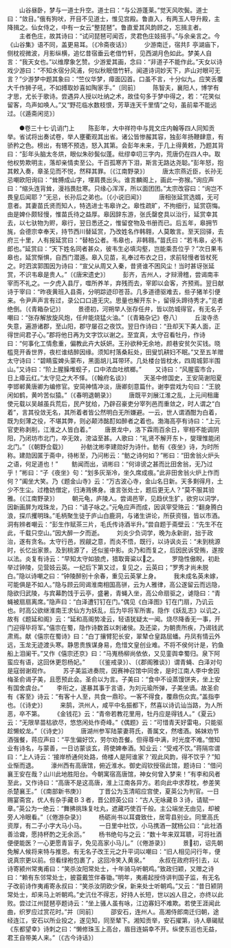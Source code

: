 <!-- { "loadSidebar": true } -->
　　山谷昼卧，梦与一道士升空。道士曰：“与公游蓬莱。”觉天风吹鬓。道士曰：“敛目。”俄有狗吠，开目不见道士，惟见宫殿。鲁直入，有两玉人导升殿，主降揖之。仙女侍之，中有一女云“整琵琶”。鲁直爱其风韵顾之，忘揖主者。
　　主者色庄，故其诗曰：“试问琵琶可闻否，灵君色庄妓摇手。”与余亲言之。今《山谷集》语不同，盖更易耳。〔《冷斋夜话》〕
　　少游南迁，宿共阝亭湖庙下，侧枕视微波，月影纵横，追忆昔宿垂云老借竹轩，见西湖月色如此。梦美人自言：“我天女也。”以维摩象乞赞。少游爱其画，念曰：“非道子不能作此。”天女以诗戏少游曰：“不知水宿分风浦，何似秋眠借竹轩。闻道诗词妙天下，庐山对眼可无言？”少游梦中题其象曰：“竺仪华梦，瘴面囚首。口虽不言，十分似九。应笑舌覆大千作狮子吼，不如搏取妙喜如陶家手。”〔同前〕
　　陈智夫，襄阳人，博学有才思，尤长于歌诗。尝遇异人授以吐纳之术，故佳句多于梦中得之，若：“花笑似留客，鸟声如唤人。”又“野花临水数枝恨，芳草连天千里情”之句，虽前辈不能远过。〔《遁斋闲览》〕

　　●卷三十七·讥诮门上
　　陈彭年，大中祥符中与晁文庄内翰等四人同知贡举。省试将出奏试卷，举人壅衢观其出省。诸公皆惨赧其容，独彭年扬鞭肆意，有骄矜之色。榜出，有甥不预选，怒入其第。会彭年未来，于几上得黄敕，乃题其背曰：“彭年头脑太冬烘，眼似朱砂鬓似蓬。纰缪幸叨三字内，荒唐仍在四人中。取他权势欺明主，落却亲情卖至公。千百孤寒齐下泪，斯言无路达尧聪。”彭年怒，抱其敕入奏，章圣见而不悦，然释其罪。〔《江南野录》〕
　　唐太宗燕近臣，长孙无忌嘲欧阳询曰：“耸膊成山字，埋肩畏出头。谁言麟阁上，画此一弥猴。”询应声曰：“缩头连背耸，漫裆畏肚寒。只缘心浑浑，所以面团团。”太宗改容曰：“询岂不畏皇后闻耶？”无忌，长孙后之弟也。〔《小说旧闻》〕
　　唐相张延赏选婿，无可意者。其妻苗氏贤而知人，特选进士韦皋许之。皋性疏旷，不拘细行，延赏窃悔。由是婢仆颇轻慢，惟苗氏待之益厚。皋因辞东游，张氏罄奁具以治行，延赏幸其去，以七驮物为赆，皋行，翌日悉还之，惟留奁物及书册而已。后五年，皋拥节旄，会德宗幸奉天，持节西川替延赏，乃改姓名作韩翱，人莫敢言。至天回驿，去府三十里，人有报延赏曰：“替柏公者。韦皋也，非韩翱。”苗氏曰：“若韦皋，必韦郎也。”延赏曰：“天下姓名同者甚众，彼韦生必填沟壑，岂能乘吾位乎？”次日果韦皋也，延赏惭惧，自西门潜遁。皋入见苗，礼奉过布衣之日，求前轻慢者皆杖死之。时泗滨郭围因为诗曰：“宣父从周又入秦，昔贤谁不困风尘！当时甚讶张延赏，不识韦皋是贵人。”〔《唐宋遗史》〕
　　彭齐，吉州人，才辩滑稽，尝谒南丰宰而不礼之。一夕虎入县厅，噬所养羊，弃残而去，宰即以会客，齐预焉。翌日献诗于宰曰：“昨夜黄班入县斋，分明踪迹印苍苔。几多道德驱难去，些子猪羊引便来。令尹声声言有过，录公口口道无灾。思量也解开东ト，留得头蹄待秀才。”览者绝倒。〔《青箱杂记》〕
　　景德初，河朔举人张存任弁，皆以防城得官，有无名子嘲曰：“张存解放旋风炮，任弁能烧猛火油。”〔《青箱杂记》卷八〕
　　丘浚寺丞失意，遍游诸郡，至山阳，郡守屡召之夜饮。翌日作诗曰：“丑却天下美人面，正得世间君子心。”郡将他日再为文字饮以谢之。至宜真，太守召看牡丹，作诗曰：“何事化工情愈重，偏教此卉大妖妍。王孙欲种无余地，颜巷安贫欠买钱。晓槛竞开香世界，夜栏谁结醉因缘。须知村落桑耘处，田叟饥耕妇不眠。”又至五羊赠太守诗曰：“碧睛蛮婢头蒙布，黑面胡儿耳带环。几处楼台皆枕水，四周城郭半围山。”又诗曰：“阶上腥臊堆蚬子，口中浓血吐槟榔。”
　　又诗曰：“风腥蛮市合，日上瘴云红。”太守见之大不怿。〔《翰府名谈》〕
　　天圣中修国史，王安简谢阳夏李邯郸黄唐卿为编修官。安简神情冲淡，唐卿刻意篇什。谢李尝戏为句曰：“王貌闲如鹤，黄吟苦似猿。”〔《春明退朝录》〕
　　唐既平刘展江淮之乱，上元间租庸使元载以吴越虽兵荒后，民产犹给，乃辟召豪吏分宰列邑而重敛之，时人谓之“白着”，言其役敛无名，其所着者皆公然明白无所嫌避。一云，世人谓酒酣为白着，既为刻薄之役，不堪其弊，则必颠沛酩酊如醉者之着也。渤海高亭有诗曰：“上元官吏称剥削，江淮之人皆白着。”
　　唐景龙中，洛下霖雨百余日，宰相不能调阴阳，乃闭坊市北门，卒无效，滂溢至甚。人歌曰：“礼贤不解开东ト，燮理惟能闭北门。”〔《朝野佥载》〕
　　孙鲂沈彬李建勋好为诗什。鲂有《夜坐》诗，为时所称。建勋因匿于斋中，待彬至，乃问彬云：“鲂之诗何如？”彬曰：“田舍翁火炉头之语，何足道也！”
　　鲂闻而出，诮彬曰：“何诽谤之甚而比田舍翁，无乃过乎！”彬曰：“子《夜坐》句：“划多灰渐冷，坐久席成痕。”此非田舍翁火炉上作而何？”阖坐大笑。乃《题金山寺》云：“万古波心寺，金山名日新。天多剩得月，土少不生尘。过橹妨僧定，归涛溅佛身。谁言张处士，题后更无人？”莫不服其验雅。〔《江南野录》〕
　　朝元龟，庐陵人。尝谒邑宰，见趋伏生犷，欲穷以词学，因新画屏为戏珠龙，乃曰：“请子咏之。”元龟应声而成，因讽宰受赂云：“翻身腾白浪，探爪攫明珠。”毛柄聚生徒于庐山白鹿洞，与诸生讲论，所获资镪，皆以市酒。洞有辨者嘲云：“彭生作赋茶三片，毛氏传诗酒半升。”尝自题于斋壁云：“先生不在此，千载只空山。”因大醉一夕而逝。
　　刘炎少负词学，晚为永新尉，拙于政治，遂有贪名。太守行邑，觊觎之意，而炎不悟，既行，以诗讽炎云：“未到桃源时，长忆出家景。及到桃源了，还似鉴中影。炎乃和而复之，后因民诉受贿，遂按以法。炎复有诗云：“早知太守如狼虎，猎取膏粱以之。
　　罗隐性傲睨，初赴举过钟陵，见营妓云英。一纪后下第又过，复见之，云英曰；“罗秀才尚未脱白。”隐以诗嘲之曰：“钟陵醉别十余春，重见云英掌上身。
　　我未成名英未嫁，可能俱是不如人。”隐与顾云同谒淮南相国高骈，云为人雅律，高公遂留云而远隐，隐欲归武陵，与宾幕酌饯于云亭，盛暑，青蝇入坐，高公命扇驱之，谑隐曰：“青蝇被扇扇离席。”隐声曰：“白泽遭钉钉在门。”偶见《白泽图》钉在门扇，乃讥云也。时高公欲继淮南王求仙方为妖乱，后为毕将军所害。隐作《妖乱志》以讥之，故有《题延和阁》云：“延和高阁势凌云，轻语犹疑太一闻。烧尽降香无一事，开门迎得毕将军。”僖宗在蜀，隐作诗数首以刺诸侯。及还梁，为朝贵所疾，乃谒钱武肃焉。献《僖宗在蜀诗》曰：“白丁攘臂犯长安，翠辇仓皇路屈蟠。丹凤有情云外远，玉龙无迹渡头寒。静思贵族谋身易，危惜文皇创业难。不将不侯何计是，钓鱼船上泪阑干。”又作《僖宗还京》曰：“马嵬杨柳尚依依，又见銮舆幸蜀归。泉下阿蛮应有语，这回休更怨杨妃。”
　　〔《鉴戒录》〕、〔《郡阁雅谈》〕谓青蝇、白泽对句是寇弱谢观作。
　　苏子美监进奏院，因赛神召馆中同舍，是时江南人李中舍因梅圣俞谒子美，且愿预此会。圣俞以为言。子美曰：“食中不设蒸馒饼夹，坐上安有国舍虞台。”
　　李衔之，遂暴其事于言语，为刘元瑜所弹，子美坐谪。故圣俞有《客至》诗云：“有客十人至，共食一鼎珍。一客不得食，覆鼎伤众宾。”盖指李也。〔《诗史》〕
　　来鹄，洪州人，咸平中名振都下，然喜以诗讥讪当路，为人所恶，卒不第。
　　《金钱花》云：“青帝若教花里用，牡丹应是得钱人。”《夏云》云：“无限旱苗枯欲尽，悠悠闲处作奇峰。”《偶题》云：“可惜青天好雷电，只能驱趁懒蛟龙。”〔《诗史》〕
　　唐湖州参军陆蒙妻蒋氏，善属文，然嗜酒。姊妹劝节酒强餐，蒋应声曰：“平生偏好饮，劳尔劝吾餐。但得尊中满，时光度不难。”僧知业有诗名，与蒙善，一日访蒙谈玄，蒋使婢奉酒。知业云：“受戒不饮。”蒋隔帘谓曰：“上人诗云：‘接岸桥通何处路，倚楼人是阿谁家？’观此风韵，得不饮乎？”知业惭而退。
　　濠州西有高唐馆，俯近淮水。御史阎钦授宿此馆，题诗曰：“借问襄王安在哉？山川此地胜阳台。今朝寓宿高唐馆，神女何曾入梦来！”有李和风者至此，又作诗曰：“高唐不是这高唐，淮上江南各异方。若向此中求荐枕，参差笑杀楚襄王。”〔《南部新书庚》〕
　　丁晋公为玉清昭应宫使，夏英公为判官。一日赐宴斋宫，优人有杂手藏Ｂ３者，晋公顾英公曰：“古人无咏藏Ｂ３诗，请赋一章。”英公为一绝云：“舞拂挑珠复吐丸，遮藏巧使百千般。主公端坐无由见，却被旁人冷眼看。”〔《倦游杂录》〕
　　杨砺尚书以耳聋致仕，居雩县别业。同里高氏资厚，有二子小字大马小马。
　　一日里中社饮，小马携酒一就杨公曰：“此社酒善洽聋，愿持杯酌之无余沥。”
　　杨书绝句与之云：“数十年来双耳聩，可将社酒便便能医？一心更愿青盲子，免见高家小马儿。”〔《倦游录》〕
　　景初，诏先朝免解人候将来特与推恩。有无名子改王元之升平词以嘲曰：“旧人相见问行年，便说真宗更以前。但看绿袍包裹了，这回冷笑入黄泉。”
　　永叔在政府将引去，以诗寄颍州常夷甫曰：“笑杀汝阳常处士，十年骑马听朝鸡。”致政归颖，又赠之诗曰：“赖有东邻常处士，披蓑戴笠伴春锄。”明年，夷甫起授侍讲判国子监，有无名子改前诗作夷甫寄永叔曰：“笑杀汝阴欧少保，新来处士听朝鸡。”又云：“昔日颍阴常处士，却来马上听朝鸡。”史沆仕不得志，好持人长短，世以凶人目之，亦终以此败。尝过江州琵琶亭题诗云：“坐上骚人虽有咏，江边寡妇不难欺。若使王涯闻此曲，织罗应过赏花时。”并〔同前〕
　　邵安石，连州人。高湘侍郎南迁归朝，途经连江，安石以所业投之，遂见知，同至辇下。湘知贡举，安石擢第，诗人章碣赋《东都望幸》诗刺之曰：“懒修珠玉上高台，眉目连娟幸不开。纵使东巡也无益，君王自带美人来。”〔《古今诗话》〕
